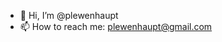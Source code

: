 - 👋 Hi, I’m @plewenhaupt
- 📫 How to reach me: plewenhaupt@gmail.com

<!---
plewenhaupt/plewenhaupt is a ✨ special ✨ repository because its `README.md` (this file) appears on your GitHub profile.
You can click the Preview link to take a look at your changes.
--->
